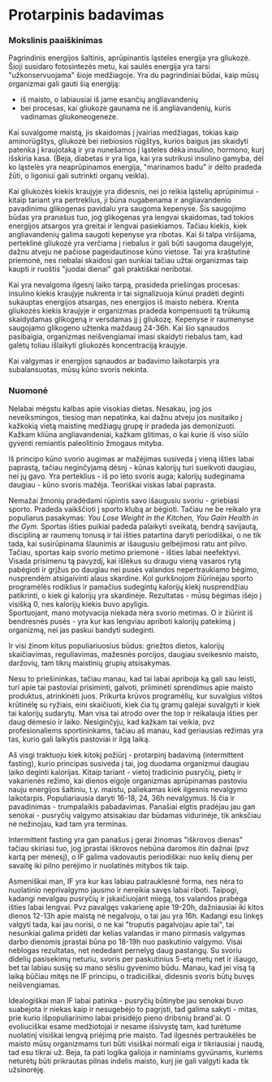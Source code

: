 # Protarpinis badavimas

### Mokslinis paaiškinimas

Pagrindinis energijos šaltinis, aprūpinantis ląsteles energija yra gliukozė. Šioji susidaro fotosintezės metu, kai saulės energija yra tarsi "užkonservuojama" šioje medžiagoje. Yra du pagrindiniai būdai, kaip mūsų organizmai gali gauti šią energiją:   
- iš maisto, o labiausiai iš jame esančių angliavandenių  
- bei procesas, kai gliukozė gaunama ne iš angliavandenių, kuris vadinamas gliukoneogeneze.

Kai suvalgome maistą, jis skaidomas į įvairias medžiagas, tokias kaip aminorūgštys, gliukozė bei riebiosios rūgštys, kurios baigus jas skaidyti patenka į kraujotaką ir yra nunešamos į ląsteles dėka insulino, hormono, kurį išskiria kasa. \(Beja, diabetas ir yra liga, kai yra sutrikusi insulino gamyba, dėl ko ląstelės yra neaprūpinamos energija, "marinamos badu" ir dėlto pradeda žūti, o ligoniui gali sutrinkti organų veikla\).

Kai gliukozės kiekis kraujyje yra didesnis, nei jo reikia ląstelių aprūpinimui - kitaip tariant yra pertreklius, ji būna nugabenama ir angliavandenio pavadinimu glikogenas pavidalu yra saugoma kepenyse. Šis saugojimo būdas yra pranašus tuo, jog glikogenas yra lengvai skaidomas, tad tokios energijos atsargos yra greitai ir lengvai pasiekiamos. Tačiau kiekis, kiek angliavandenių galima saugoti kepenyse yra ribotas. Kai ši talpa viršijama, perteklinė gliukozė yra verčiama į riebalus ir gali būti saugoma daugelyje, dažnu atveju ne pačiose pageidautinose kūno vietose. Tai yra kraštutinė priemonė, nes riebalai skaidosi gan sunkiai tačiau užtai organizmas taip kaupti ir ruoštis "juodai dienai" gali praktiškai neribotai.

Kai yra nevalgoma ilgesnį laiko tarpą, prasideda priešingas procesas: insulino kiekis kraujyje nukrenta ir tai signalizuoja kūnui pradėti deginti sukauptas energijos atsargas, nes energijos iš maisto nebėra. Krenta gliukozės kiekis kraujyje ir organizmas pradeda kompensuoti tą trūkumą skaidydamas glikogeną ir versdamas jį į gliukozę. Kepenyse ir raumenyse saugojamo glikogeno užtenka maždaug 24-36h. Kai šio sąnaudos pasibaigia, organizmas neišvengiamai imasi skaidyti riebalus tam, kad galėtų toliau išlaikyti gliukozės koncentraciją kraujyje.

Kai valgymas ir energijos sąnaudos ar badavimo laikotarpis yra subalansuotas, mūsų kūno svoris nekinta.

### Nuomonė

Nelabai mėgstu kalbas apie visokias dietas. Nesakau, jog jos neveiksmingos, tiesiog man nepatinka, kai dažnu atveju jos nusitaiko į kažkokią vietą maistinę medžiagų grupę ir pradeda jas demonizuoti. Kažkam kliūna angliavandeniai, kažkam glitimas, o kai kurie iš viso siūlo gyventi remiantis paleolitinio žmogaus mityba.

Iš principo kūno svorio augimas ar mažėjimas susiveda į vieną išties labai paprastą, tačiau neginčyjamą dėsnį - kūnas kalorijų turi sueikvoti daugiau, nei jų gavo. Yra perteklius - iš po lėto svoris auga; kalorijų sudeginama daugiau - kūno svoris mažėja. Teoriškai viskas labai paprasta.

Nemažai žmonių pradėdami rūpintis savo išaugusiu svoriu - griebiasi sporto. Pradeda vaikščioti į sporto klubą ar bėgioti. Tačiau ne be reikalo yra populiarus pasakymas: _You Lose Weight in the Kitchen, You Gain Health in the Gym._ Sportas išties puikiai padeda palaikyti sveikatą, bendrą savijautą, discipliną ar raumenų tonusą ir tai išties patartina daryti periodiškai, o ne tik tada, kai susirūpinama šlaunimis ar išaugusiu gelbėjimosi ratu ant pilvo. Tačiau, sportas kaip svorio metimo priemonė - išties labai neefektyvi.   
Visada prisimenu tą pavyzdį, kai išlėkus su draugu vieną vasaros rytą pabėgioti ir grįžus po daugiau nei pusės valandos nepertraukiamo bėgimo, nusprendėm atsigaivinti alaus skardine. Kol gurkšnojom žiūrinėjau sporto programėlės rodiklius ir pamačius sudegintų kalorijų kiekį nusprendžiau patikrinti, o kiek gi kalorijų yra skardinėje. Rezultatas - mūsų bėgimas išėjo į visišką 0, nes kalorijų kiekis buvo apyligis.  
Sportuojant, mano motyvacija niekada nėra svorio metimas. O ir žiūrint iš bendresnės pusės - yra kur kas lengviau apriboti kalorijų patekimą į organizmą, nei jas paskui bandyti sudeginti.

Ir visi žinom kitus populiariuosius būdus: griežtos dietos, kalorijų skaičiavimas, reguliavimas, mažesnės porcijos, daugiau sveikesnio maisto, daržovių, tam tikrų maistinių grupių atsisakymas.

Nesu to priešininkas, tačiau manau, kad tai labai apriboja ką gali sau leisti, turi apie tai pastoviai prisiminti, galvoti, priiminėti sprendimus apie maisto produktus, atrinkinėti juos. Prikurta krūvos programėlių, kur suvalgius vištos krūtinėlę su ryžiais, eini skaičiuoti, kiek čia tų gramų galėjai suvalgyti ir kiek tai kalorijų sudarytų. Man visa tai atrodo over the top ir reikalauja išties per daug dėmesio ir laiko. Nesiginčyju, kad kažkam tai veikia, pvz profesionaliems sportininkams, tačiau aš manau, kad geriausias režimas yra tas, kurio gali laikytis pastoviai ir ilgą laiką.

Aš visgi traktuoju kiek kitokį požiūrį - protarpinį badavimą \(intermittent fasting\), kurio principas susiveda į tai, jog duodama organizmui daugiau laiko deginti kalorijas. Kitaip tariant - vietoj tradicinio pusryčių, pietų ir vakarienės režimo, kai dienos eigoje organizmas aprūpinamas pastoviu nauju energijos šaltiniu, t.y. maistu, paliekamas kiek ilgesnis nevalgymo laikotarpis. Populiariausia daryti 16-18, 24, 36h nevalgymus. Iš čia ir pavadinimas - trumpalaikis pabadavimas. Panašiai elgtis pradėjau jau gan senokai - pusryčių valgymo atsisakiau dar būdamas vidurinėje, tik anksčiau nė nežinojau, kad tam yra terminas.

Intermittent fasting yra gan panašus į gerai žinomas "iškrovos dienas" tačiau skiriasi tuo, jog įprastai iškrovos nebūna daromos itin dažnai \(pvz kartą per mėnesį\), o IF galima vadovautis periodiškai: nuo kelių dienų per savaitę iki pilno perėjimo ir nuolatinės mitybos tik taip.

Asmeniškai man, IF yra kur kas labiau patrauklesnė forma, nes nėra to nuolatinio neprivalgymo jausmo ir nereikia savęs labai riboti. Taipogi, kadangi nevalgau pusryčių ir įskaičiuojant miegą, tos valandos prabėga išties labai lengvai. Pvz pavalgęs vakarienę apie 19-20h, dažniausiai iki kitos dienos 12-13h apie maistą nė negalvoju, o tai jau yra 16h. Kadangi esu linkęs valgyti tada, kai jau norisi, o ne kai "truputis pagalvojau apie tai", tai nesunkiai galima pridėti dar kelias valandas ir mano pirmasis valgymas darbo dienomis įprastai būna po 18-19h nuo paskutinio valgymo. Visai neblogas rezultatas, net nededant pernelyg daug pastangų. Su svoriu didelių pasisekimų neturiu, svoris per paskutinius 5-etą metų net ir išaugo, bet tai labiau susiję su mano sėsliu gyvenimo būdu. Manau, kad jei visą tą laiką būčiau mitęs ne IF principu, o tradiciškai, didesnis svoris būtų buvęs neišvengiamas.

Idealogiškai man IF labai patinka - pusryčių būtinybe jau senokai buvo suabejota ir niekas kaip ir nesugebėjo to pagrįsti, tad galima sakyti - mitas, prie kurio išpopuliarinimo labai prisidėjo pieno dribsnių brand'ai. O evoliuciškai esame medžiotojai ir nesame išsivystę tam, kad turėtume nuolatinį visiškai lengvą priėjimą prie maisto. Tad ilgesnės pertraukėlės be maisto mūsų organizmams turi būti visiškai normali eiga ir tikriausiai į naudą, tad esu tikrai už. Beja, ta pati logika galioja ir naminiams gyvūnams, kuriems neturėtų būti prikrautas pilnas indelis maisto, kurį jie gali valgyti kada tik užsinorėję.

